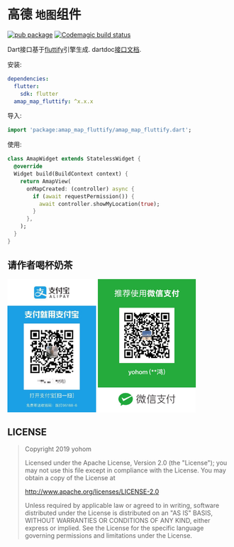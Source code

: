 # 高德 `地图`组件

[![pub package](https://img.shields.io/pub/v/amap_map_fluttify.svg)](https://pub.Flutter-io.cn/packages/amap_map_fluttify)
[![Codemagic build status](https://api.codemagic.io/apps/5dab1239813e331c1ca09a1a/5dab1239813e331c1ca09a19/status_badge.svg)](https://codemagic.io/apps/5dab1239813e331c1ca09a1a/5dab1239813e331c1ca09a19/latest_build)

Dart接口基于[fluttify](https://github.com/yohom/fluttify-core-example)引擎生成. dartdoc[接口文档](https://fluttify-project.github.io/amap_map_fluttify/).

安装: 
```yaml
dependencies:
  flutter:
    sdk: flutter
  amap_map_fluttify: ^x.x.x
```

导入:
```dart
import 'package:amap_map_fluttify/amap_map_fluttify.dart';
```

使用:
```dart 
class AmapWidget extends StatelessWidget {
  @override
  Widget build(BuildContext context) {
    return AmapView(
      onMapCreated: (controller) async {
        if (await requestPermission()) {
          await controller.showMyLocation(true);
        }
      },
    );
  }
}
```

## 请作者喝杯奶茶
<img src="./other/1557492318.jpg" height="300">  <img src="./other/WechatIMG111.jpeg" height="300">

## LICENSE
> Copyright 2019 yohom
>   
> Licensed under the Apache License, Version 2.0 (the "License");
  you may not use this file except in compliance with the License.
  You may obtain a copy of the License at
>
>    http://www.apache.org/licenses/LICENSE-2.0
> 
>  Unless required by applicable law or agreed to in writing, software
>  distributed under the License is distributed on an "AS IS" BASIS,
>  WITHOUT WARRANTIES OR CONDITIONS OF ANY KIND, either express or implied.
>  See the License for the specific language governing permissions and
>  limitations under the License.